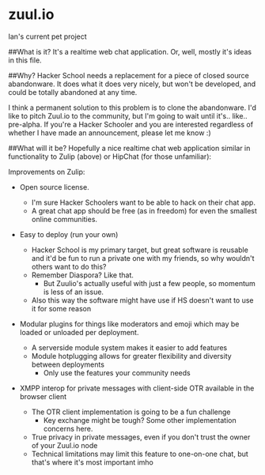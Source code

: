 zuul.io
====
Ian's current pet project

##What is it?
It's a realtime web chat application.
Or, well, mostly it's ideas in this file.

##Why?
Hacker School needs a replacement for a piece of closed source abandonware. 
It does what it does very nicely, but won't be developed, and could be totally abandoned at any time.

I think a permanent solution to this problem is to clone the abandonware. I'd like to pitch Zuul.io to the community, but I'm going to wait until it's.. like.. pre-alpha. If you're a Hacker Schooler and you are interested regardless of whether I have made an announcement, please let me know :)

##What will it be?
Hopefully a nice realtime chat web application similar in functionality to Zulip (above) or HipChat (for those unfamiliar):

Improvements on Zulip:

  - Open source license.
    - I'm sure Hacker Schoolers want to be able to hack on their chat app.
    - A great chat app should be free (as in freedom) for even the smallest online communities.
  
  - Easy to deploy (run your own)
    - Hacker School is my primary target, but great software is reusable and it'd be fun to run a private one
      with my friends, so why wouldn't others want to do this?
    - Remember Diaspora? Like that.
      - But Zuulio's actually useful with just a few people, so momentum is less of an issue.
    - Also this way the software might have use if HS doesn't want to use it for some reason

  - Modular plugins for things like moderators and emoji which may be loaded or unloaded per deployment.
    - A serverside module system makes it easier to add features
    - Module hotplugging allows for greater flexibility and diversity between deployments
      - Only use the features your community needs

  - XMPP interop for private messages with client-side OTR available in the browser client
    - The OTR client implementation is going to be a fun challenge
      - Key exchange might be tough? Some other implementation concerns here.
    - True privacy in private messages, even if you don't trust the owner of your Zuul.io node
    - Technical limitations may limit this feature to one-on-one chat, but that's where it's most important imho
  
